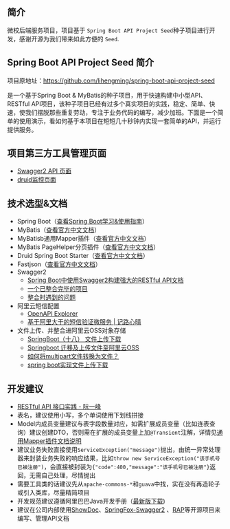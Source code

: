 ## 简介
微校后端服务项目，项目基于 `Spring Boot API Project Seed`种子项目进行开发，感谢开源为我们带来如此方便的 `Seed`.

## Spring Boot API Project Seed 简介

项目原地址：https://github.com/lihengming/spring-boot-api-project-seed

是一个基于Spring Boot & MyBatis的种子项目，用于快速构建中小型API、RESTful API项目，该种子项目已经有过多个真实项目的实践，稳定、简单、快速，使我们摆脱那些重复劳动，专注于业务代码的编写，减少加班。下面是一个简单的使用演示，看如何基于本项目在短短几十秒钟内实现一套简单的API，并运行提供服务。

## 项目第三方工具管理页面
* [Swagger2 API 页面](http://localhost:8080/doc.html)
* [druid监控页面](http://localhost:8080/druid/datasource.html)


## 技术选型&文档
- Spring Boot（[查看Spring Boot学习&使用指南](http://www.jianshu.com/p/1a9fd8936bd8)）
- MyBatis（[查看官方中文文档](http://www.mybatis.org/mybatis-3/zh/index.html)）
- MyBatisb通用Mapper插件（[查看官方中文文档](https://mapperhelper.github.io/docs/)）
- MyBatis PageHelper分页插件（[查看官方中文文档](https://pagehelper.github.io/)）
- Druid Spring Boot Starter（[查看官方中文文档](https://github.com/alibaba/druid/tree/master/druid-spring-boot-starter/)）
- Fastjson（[查看官方中文文档](https://github.com/Alibaba/fastjson/wiki/%E9%A6%96%E9%A1%B5)）
- Swagger2
    - [Spring Boot中使用Swagger2构建强大的RESTful API文档](http://blog.didispace.com/springbootswagger2/)
    - [一个已整合完毕的项目](https://github.com/Gahon1995/spring-boot-api-project-seed)
    - [整合时遇到的问题](https://github.com/lihengming/spring-boot-api-project-seed/issues/58)
- 阿里云短信配置
    - [OpenAPI Explorer](https://api.aliyun.com/?spm=a2c4g.11186623.2.14.31a350a4SXcOam#/?product=Dysmsapi&api=SendSms)
    - [基于阿里大于的短信验证微服务 | 记路心晴](https://songwell1024.github.io/2019/01/06/CheckSmsCode/)
- 文件上传、并整合进阿里云OSS对象存储
    - [SpringBoot（十八） 文件上传下载](https://qq343509740.gitee.io/2018/08/04/Spring%E5%85%A8%E5%AE%B6%E6%A1%B6/SpringBoo2.x/SpringBoot%EF%BC%88%E5%8D%81%E5%85%AB%EF%BC%89%20%E6%96%87%E4%BB%B6%E4%B8%8A%E4%BC%A0%E4%B8%8B%E8%BD%BD/#HTML)
    - [Springboot 迁移及上传文件至阿里云OSS](https://juejin.im/post/5baa3bf5e51d450e9a2e32b8)
    - [如何将multipart文件转换为文件？](https://codeday.me/bug/20171213/109115.html)
    - [spring boot实现文件上传下载](http://songwei.site/2017/12/08/fileUpDown/)
    
## 开发建议
- [RESTful API 接口实践 - 阮一峰](http://www.ruanyifeng.com/blog/2018/10/restful-api-best-practices.html)
- 表名，建议使用小写，多个单词使用下划线拼接
- Model内成员变量建议与表字段数量对应，如需扩展成员变量（比如连表查询）建议创建DTO，否则需在扩展的成员变量上加```@Transient```注解，详情见[通用Mapper插件文档说明](https://mapperhelper.github.io/docs/2.use/)
- 建议业务失败直接使用```ServiceException("message")```抛出，由统一异常处理器来封装业务失败的响应结果，比如```throw new ServiceException("该手机号已被注册")```，会直接被封装为```{"code":400,"message":"该手机号已被注册"}```返回，无需自己处理，尽情抛出
- 需要工具类的话建议先从```apache-commons-*```和```guava```中找，实在没有再造轮子或引入类库，尽量精简项目
- 开发规范建议遵循阿里巴巴Java开发手册（[最新版下载](https://github.com/alibaba/p3c))
- 建议在公司内部使用[ShowDoc](https://github.com/star7th/showdoc)、[SpringFox-Swagger2](https://github.com/springfox/springfox) 、[RAP](https://github.com/thx/RAP)等开源项目来编写、管理API文档
